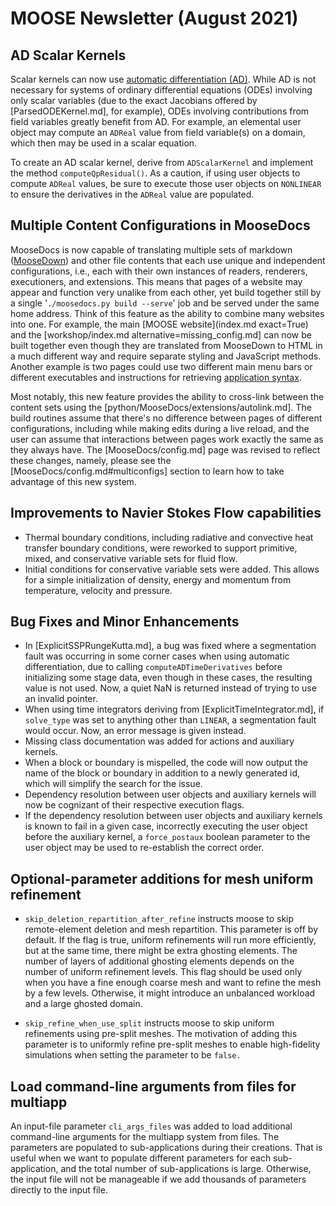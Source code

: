 # MOOSE Newsletter (August 2021)

## AD Scalar Kernels

Scalar kernels can now use [automatic differentiation (AD)](automatic_differentiation/index.md).
While AD is not necessary for systems of ordinary differential equations (ODEs)
involving only scalar variables (due to the exact Jacobians offered by
[ParsedODEKernel.md], for example), ODEs involving contributions from field
variables greatly benefit from AD. For example, an elemental user object may
compute an `ADReal` value from field variable(s) on a domain, which then may
be used in a scalar equation.

To create an AD scalar kernel, derive from `ADScalarKernel` and implement the
method `computeQpResidual()`. As a caution, if using user objects to compute
`ADReal` values, be sure to execute those user objects on `NONLINEAR` to
ensure the derivatives in the `ADReal` value are populated.

## Multiple Content Configurations in MooseDocs

MooseDocs is now capable of translating multiple sets of markdown
([MooseDown](MooseDocs/specification.md)) and other file contents that each use unique and
independent configurations, i.e., each with their own instances of readers, renderers, executioners,
and extensions. This means that pages of a website may appear and function very unalike from each
other, yet build together still by a single '`./moosedocs.py build --serve`' job and be served under
the same home address. Think of this feature as the ability to combine many websites into one. For
example, the main [MOOSE website](index.md exact=True) and the
[workshop/index.md alternative=missing_config.md] can now be built together even though they are
translated from MooseDown to HTML in a much different way and require separate styling and
JavaScript methods. Another example is two pages could use two different main menu bars or different
executables and instructions for retrieving [application syntax](MooseDocs/extensions/appsyntax.md).

Most notably, this new feature provides the ability to cross-link between the content sets using the
[python/MooseDocs/extensions/autolink.md]. The build routines assume that there's no difference
between pages of different configurations, including while making edits during a live reload, and
the user can assume that interactions between pages work exactly the same as they always have. The
[MooseDocs/config.md] page was revised to reflect these changes, namely, please see the
[MooseDocs/config.md#multiconfigs] section to learn how to take advantage of this new system.

## Improvements to Navier Stokes Flow capabilities

- Thermal boundary conditions, including radiative and convective heat transfer boundary conditions,
  were reworked to support primitive, mixed, and conservative variable sets for fluid flow.
- Initial conditions for conservative variable sets were added. This allows for a simple initialization of
  density, energy and momentum from temperature, velocity and pressure.

## Bug Fixes and Minor Enhancements

- In [ExplicitSSPRungeKutta.md], a bug was fixed where a segmentation fault was
  occurring in some corner cases when using automatic differentiation, due to
  calling `computeADTimeDerivatives` before initializing some stage data, even
  though in these cases, the resulting value is not used. Now, a quiet NaN is
  returned instead of trying to use an invalid pointer.
- When using time integrators deriving from [ExplicitTimeIntegrator.md], if
  `solve_type` was set to anything other than `LINEAR`, a segmentation fault
  would occur. Now, an error message is given instead.
- Missing class documentation was added for actions and auxiliary kernels.
- When a block or boundary is mispelled, the code will now output the name of the
  block or boundary in addition to a newly generated id, which will simplify the
  search for the issue.
- Dependency resolution between user objects and auxiliary kernels will now be cognizant
  of their respective execution flags.
- If the dependency resolution between user objects and auxiliary kernels is known to fail in a given case,
  incorrectly executing the user object before the auxiliary kernel,
  a `force_postaux` boolean parameter to the user object may be used to re-establish the correct order.


## Optional-parameter additions for mesh uniform refinement

- `skip_deletion_repartition_after_refine` instructs moose to skip remote-element deletion and mesh repartition.
  This parameter is off by default. If the flag is true, uniform refinements will run more efficiently,
  but at the same time, there might be extra ghosting elements. The number of layers of additional ghosting
  elements depends on the number of uniform refinement levels. This flag should be used
  only when you have a fine enough coarse mesh and want to refine the mesh by a few
  levels. Otherwise, it might introduce an unbalanced workload and a large ghosted domain.

- `skip_refine_when_use_split` instructs moose to skip uniform refinements using pre-split meshes.
  The motivation of adding this parameter is to uniformly refine pre-split meshes to enable
  high-fidelity simulations when setting the parameter to be `false.`

## Load command-line arguments from files for multiapp

An input-file parameter `cli_args_files` was added to load additional command-line
arguments for the multiapp system from files.  The parameters are populated to sub-applications
during their creations.  That is useful when we want to populate different parameters
for each sub-application, and the total number of sub-applications is large. Otherwise,
the input file will not be manageable if we add thousands of parameters directly
to the input file.
